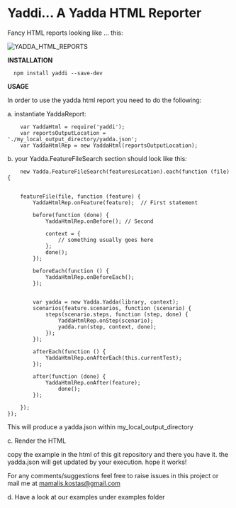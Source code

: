 Yaddi... A Yadda HTML Reporter
===================

Fancy HTML reports looking like ... this:

![YADDA_HTML_REPORTS](https://raw.githubusercontent.com/mamalisk/yadda-html-reporter/master/README/yadda.png)



**INSTALLATION**

      npm install yaddi --save-dev


**USAGE**

In order to use the yadda html report you need to do the following:

a. instantiate YaddaReport:

		var YaddaHtml = require('yaddi');
		var reportsOutputLocation = './my_local_output_directory/yadda.json';
		var YaddaHtmlRep = new YaddaHtml(reportsOutputLocation);

b. your Yadda.FeatureFileSearch section should look like this:

		new Yadda.FeatureFileSearch(featuresLocation).each(function (file) {


        featureFile(file, function (feature) {
            YaddaHtmlRep.onFeature(feature);  // First statement

            before(function (done) {
                YaddaHtmlRep.onBefore(); // Second
                
                context = {
                    // something usually goes here
                };
                done();
            });

            beforeEach(function () {
                YaddaHtmlRep.onBeforeEach();
            });


            var yadda = new Yadda.Yadda(library, context);
            scenarios(feature.scenarios, function (scenario) {
                steps(scenario.steps, function (step, done) {
                    YaddaHtmlRep.onStep(scenario);
                    yadda.run(step, context, done);
                });
            });

            afterEach(function () {
                YaddaHtmlRep.onAfterEach(this.currentTest);
            });

            after(function (done) {
                YaddaHtmlRep.onAfter(feature);
                    done();
            });

        });
    });

This will produce a yadda.json within my_local_output_directory

c. Render the HTML

copy the example in the html of this git repository and there you have it. the yadda.json will get updated by your execution. hope it works!

For any comments/suggestions feel free to raise issues in this project or mail me at mamalis.kostas@gmail.com 

d. Have a look at our examples under examples folder





